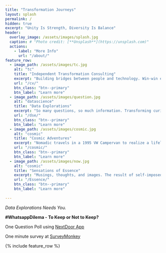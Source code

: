```yaml
---
title: "Transformation Journeys"
layout: splash
permalink: /
hidden: true
excerpt: "Unity Is Strength, Diversity Is Balance"
header:
  overlay_image: /assets/images/splash.jpg
  caption: # "Photo credit: [**Unsplash**](https://unsplash.com)"
  actions:
    - label: "More Info"
      url: "/about/"
feature_row:
  - image_path: /assets/images/tc.jpg
    alt: "tc"
    title: "Independent Transformation Consulting"
    excerpt: "Building bridges between people and technology. Win-win endeavors that advocate transparency, accountability, quality, and traceability. I choose to be part of the solution"
    url: "/cv/"
    btn_class: "btn--primary"
    btn_label: "Learn more"
  - image_path: /assets/images/question.jpg
    alt: "datascience"
    title: "Data Explorations"
    excerpt: "So many questions, so much information. Transforming curiosities in the world of data. The quest begins..."
    url: "/dse/"
    btn_class: "btn--primary"
    btn_label: "Learn more"
  - image_path: /assets/images/cosmic.jpg
    alt: "cosmic"
    title: "Cosmic Adventures"
    excerpt: "Nomadic travels in a 1995 VW Campervan to realize a lifelong passion for the night sky in the form of Astrophotography and transform light captured from the darkness"
    url: "/cosmic/"
    btn_class: "btn--primary"
    btn_label: "Learn more"      
  - image_path: /assets/images/now.jpg
    alt: "cosmic"
    title: "Sensations of Essence"
    excerpt: "Musings, thoughts, and images. The result of self-imposed immersion with silence, mystics, and minimalists"
    url: "/Essence/"
    btn_class: "btn--primary"
    btn_label: "Learn more"  
  
---
```


*Data Explorations Needs You.*  

**#WhatsappDilema - To Keep or Not to Keep?**  

One Question Poll using [NextDoor App]("https://nextdoor.co.uk/p/FNRgc3YJH45h?utm_content=a&utm_source=share&extras=MTc1OTIxOTA4MTA4NTM%3D?init_source=copy_link_share")  

One minute survey at [SurveyMonkey]("www.surveymonkey.co.uk/r/D9CLYNM")



{% include feature_row %}